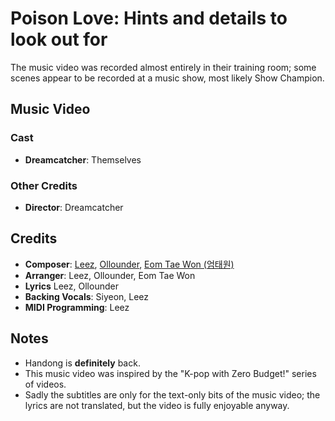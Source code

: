 # Poison Love: Hints and details to look out for

The music video was recorded almost entirely in their training room; some scenes appear to be recorded at a music show, most likely Show Champion.

## Music Video

### Cast

* **Dreamcatcher**: Themselves

### Other Credits

* **Director**: Dreamcatcher

## Credits

* **Composer**: [Leez](https://www.discogs.com/artist/6450670-Leez-2), [Ollounder](https://www.discogs.com/artist/6450665-Ollounder), [Eom Tae Won (엄태원)](https://www.discogs.com/artist/8720464-%EC%97%84%ED%83%9C%EC%9B%90)
* **Arranger**: Leez, Ollounder, Eom Tae Won
* **Lyrics** Leez, Ollounder
* **Backing Vocals**: Siyeon, Leez
* **MIDI Programming**: Leez

## Notes

* Handong is **definitely** back.
* This music video was inspired by the "K-pop with Zero Budget!" series of videos.
* Sadly the subtitles are only for the text-only bits of the music video; the lyrics are not translated, but the video is fully enjoyable anyway.
